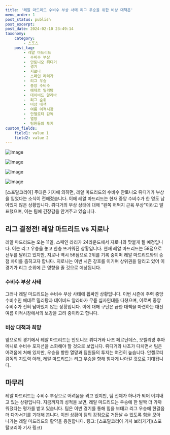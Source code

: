 ```yaml
---
title: '레알 마드리드 수비수 부상 사태 리그 우승을 위한 비상 대책은'
menu_order: 1
post_status: publish
post_excerpt: 
post_date: 2024-02-10 23:49:14
taxonomy:
    category:
        - 스포츠
    post_tag:
        - 레알 마드리드
        -  수비수 부상
        -  안토니오 뤼디거
        -  경기
        -  지로나
        -  스페인 라리가
        -  리그 우승
        -  중앙 수비수
        -  에데르 밀리탕
        -  데이비드 알라바
        -  리그 순위
        -  비상 대책
        -  여름 이적시장
        -  안첼로티 감독
        -  열망
        -  팀원들의 투지
custom_fields:
    field1: value 1
    field2: value 2
---
```


![Image](https://imgnews.pstatic.net/image/139/2024/02/10/0002197665_001_20240210220101224.jpg?type=w647)

![Image](https://imgnews.pstatic.net/image/139/2024/02/10/0002197665_002_20240210220101406.jpg?type=w647)

![Image](https://imgnews.pstatic.net/image/139/2024/02/10/0002197665_003_20240210220101452.jpg?type=w647)

![Image](https://imgnews.pstatic.net/image/139/2024/02/10/0002197665_004_20240210220101463.jpg?type=w647)

[스포탈코리아] 주대은 기자에 의하면, 레알 마드리드의 수비수 안토니오 뤼디거가 부상을 입었다는 소식이 전해졌습니다. 이에 레알 마드리드는 현재 중앙 수비수가 한 명도 남아있지 않은 상황입니다. 뤼디거의 부상 상태에 대해 "왼쪽 허벅지 근육 부상"이라고 발표했으며, 이는 팀에 긴장감을 안겨주고 있습니다.
## 리그 결정전! 레알 마드리드 vs 지로나
레알 마드리드는 오는 11일, 스페인 라리가 24라운드에서 지로나와 맞붙게 될 예정입니다. 이는 리그 우승을 놓고 한층 뜨거워진 상황입니다. 현재 레알 마드리드는 58점으로 선두를 달리고 있지만, 지로나 역시 56점으로 2위를 기록 중이며 레알 마드리드와의 승점 차이를 좁히고자 합니다. 지로나는 이번 시즌 강호를 이기며 상위권을 달리고 있어 이 경기가 리그 순위에 큰 영향을 줄 것으로 예상됩니다.
### 수비수 부상 사태
그러나 레알 마드리드는 수비수 부상 사태에 휩싸인 상황입니다. 이번 시즌에 주력 중앙 수비수인 에데르 밀리탕과 데이비드 알라바가 무릎 십자인대를 다쳤으며, 이로써 중앙 수비수가 전혀 남아있지 않는 상황입니다. 이에 대해 구단은 급한 대책을 마련하는 대신 여름 이적시장에서의 보강을 고려 중이라고 합니다.
### 비상 대책과 희망
앞으로의 경기에서 레알 마드리드는 안토니오 뤼디거와 나초 페르난데스, 오렐리앙 추아메니로 수비수 포지션을 소화해야 할 것으로 보입니다. 뤼디거와 나초가 다치면서 팀은 어려움에 처해 있지만, 우승을 향한 열망과 팀원들의 투지는 여전히 높습니다. 안첼로티 감독의 지도력 아래, 레알 마드리드는 리그 우승을 향해 힘차게 나아갈 것으로 기대됩니다.
## 마무리
레알 마드리드는 수비수 부상으로 어려움을 겪고 있지만, 팀 전체가 하나가 되어 이겨내고 있는 상황입니다. 지금까지의 성적을 보면, 레알 마드리드는 우승에 한 발짝 더 가까워졌다는 평가를 받고 있습니다. 팀은 이번 경기를 통해 힘을 보태고 리그 우승에 한걸음 더 다가서기를 기대해 봅니다. 이번 상황이 팀의 강점으로 거듭날 수 있도록 힘을 모아 나가는 레알 마드리드의 활약을 응원합니다.
링크: [스포탈코리아 기사 보러가기](스포탈코리아 기사 링크)
